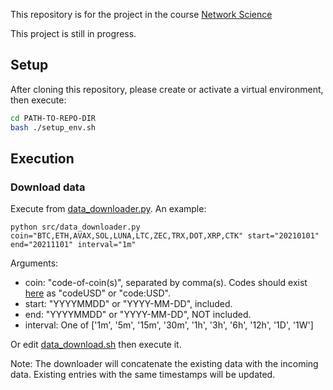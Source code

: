 This repository is for the project in the course [Network Science](https://www.ifi.uzh.ch/en/bdlt/Teaching/Network-Science.html)

This project is still in progress.


## Setup
After cloning this repository, please create or activate a virtual environment, then execute:
```bash
cd PATH-TO-REPO-DIR
bash ./setup_env.sh
```

## Execution
### Download data
Execute from [data_downloader.py](src/data_downloader.py). An example:
```python3
python src/data_downloader.py coin="BTC,ETH,AVAX,SOL,LUNA,LTC,ZEC,TRX,DOT,XRP,CTK" start="20210101" end="20211101" interval="1m"
```
Arguments:
- coin: "code-of-coin(s)", separated by comma(s). Codes should exist [here](https://api-pub.bitfinex.com/v2/conf/pub:list:pair:exchange) as "codeUSD" or "code:USD".
- start: "YYYYMMDD" or "YYYY-MM-DD", included.
- end: "YYYYMMDD" or "YYYY-MM-DD", NOT included.
- interval: One of ['1m', '5m', '15m', '30m', '1h', '3h', '6h', '12h', '1D', '1W']

Or edit [data_download.sh](./data_download.sh) then execute it.

Note: The downloader will concatenate the existing data with the incoming data. Existing entries with the same timestamps will be updated.
